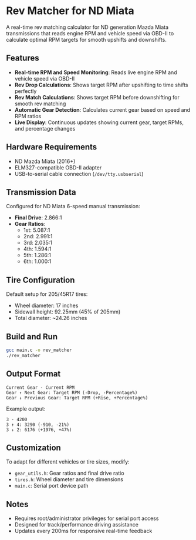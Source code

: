# Rev Matcher for ND Miata

A real-time rev matching calculator for ND generation Mazda Miata transmissions that reads engine RPM and vehicle speed via OBD-II to calculate optimal RPM targets for smooth upshifts and downshifts.

## Features

- **Real-time RPM and Speed Monitoring**: Reads live engine RPM and vehicle speed via OBD-II
- **Rev Drop Calculations**: Shows target RPM after upshifting to time shifts perfectly
- **Rev Match Calculations**: Shows target RPM before downshifting for smooth rev matching
- **Automatic Gear Detection**: Calculates current gear based on speed and RPM ratios
- **Live Display**: Continuous updates showing current gear, target RPMs, and percentage changes

## Hardware Requirements

- ND Mazda Miata (2016+)
- ELM327-compatible OBD-II adapter
- USB-to-serial cable connection (`/dev/tty.usbserial`)

## Transmission Data

Configured for ND Miata 6-speed manual transmission:
- **Final Drive**: 2.866:1
- **Gear Ratios**:
  - 1st: 5.087:1
  - 2nd: 2.991:1
  - 3rd: 2.035:1
  - 4th: 1.594:1
  - 5th: 1.286:1
  - 6th: 1.000:1

## Tire Configuration

Default setup for 205/45R17 tires:
- Wheel diameter: 17 inches
- Sidewall height: 92.25mm (45% of 205mm)
- Total diameter: ~24.26 inches

## Build and Run

```bash
gcc main.c -o rev_matcher
./rev_matcher
```

## Output Format

```
Current Gear - Current RPM
Gear ↑ Next Gear: Target RPM (-Drop, -Percentage%)
Gear ↓ Previous Gear: Target RPM (+Rise, +Percentage%)
```

Example output:
```
3 - 4200
3 ↑ 4: 3290 (-910, -21%)
3 ↓ 2: 6176 (+1976, +47%)
```

## Customization

To adapt for different vehicles or tire sizes, modify:
- `gear_utils.h`: Gear ratios and final drive ratio
- `tires.h`: Wheel diameter and tire dimensions
- `main.c`: Serial port device path

## Notes

- Requires root/administrator privileges for serial port access
- Designed for track/performance driving assistance
- Updates every 200ms for responsive real-time feedback

